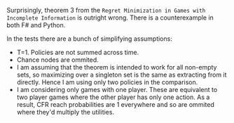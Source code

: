 ﻿Surprisingly, theorem 3 from the `Regret Minimization in Games with Incomplete Information` is outright wrong. There is a counterexample in both F# and Python.

In the tests there are a bunch of simplifying assumptions:
* T=1. Policies are not summed across time.
* Chance nodes are ommited.
* I am assuming that the theorem is intended to work for all non-empty sets, so maximizing over a singleton set is the same as extracting from it directly. Hence I am using only two policies in the comparison.
* I am considering only games with one player. These are equivalent to two player games where the other player has only one action. As a result, CFR reach probabilities are 1 everywhere and so are ommited where they'd multiply the utilities.
